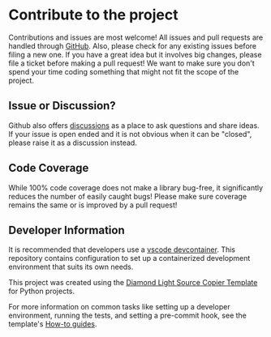 # Contribute to the project

Contributions and issues are most welcome! All issues and pull requests are
handled through [GitHub](https://github.com/DiamondLightSource/dls-dependency-tree/issues). Also, please check for any existing issues before
filing a new one. If you have a great idea but it involves big changes, please
file a ticket before making a pull request! We want to make sure you don't spend
your time coding something that might not fit the scope of the project.

## Issue or Discussion?

Github also offers [discussions](https://github.com/DiamondLightSource/dls-dependency-tree/discussions) as a place to ask questions and share ideas. If
your issue is open ended and it is not obvious when it can be "closed", please
raise it as a discussion instead.

## Code Coverage

While 100% code coverage does not make a library bug-free, it significantly
reduces the number of easily caught bugs! Please make sure coverage remains the
same or is improved by a pull request!

## Developer Information

It is recommended that developers use a [vscode devcontainer](https://code.visualstudio.com/docs/devcontainers/containers). This repository contains configuration to set up a containerized development environment that suits its own needs.

This project was created using the [Diamond Light Source Copier Template](https://github.com/DiamondLightSource/python-copier-template) for Python projects.

For more information on common tasks like setting up a developer environment, running the tests, and setting a pre-commit hook, see the template's [How-to guides](https://diamondlightsource.github.io/python-copier-template/5.0.0a1/how-to.html).

